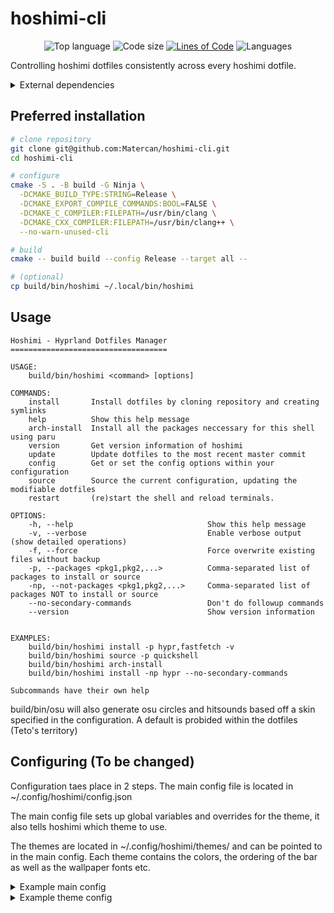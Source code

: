 # hoshimi-cli

<div align=center>

![Top language](https://img.shields.io/github/languages/top/Matercan/hoshimi-cli?style=for-the-badge&labelColor=101418&color=9ccbfb)
![Code size](https://img.shields.io/github/languages/code-size/Matercan/hoshimi-cli?style=for-the-badge&labelColor=101418&color=b9c8da)
[![Lines of Code](https://tokei.rs/b1/github/Matercan/hoshimi-cli?style=for-the-badge&labelColor=101418&color=b9c8da)](https://github.com/Matercan/hoshimi-cli)
![Languages](https://img.shields.io/github/languages/count/Matercan/hoshimi-cli?style=for-the-badge&labelColor=101418&color=b9c8da)

</div>

Controlling hoshimi dotfiles consistently across every hoshimi dotfile.

<details><summary id="dependencies">External dependencies</summary>

-   [`clang` ](https://github.com/llvm/llvm-project) - Compiling the code
-   [`ninja`](https://github.com/ninja-build/ninja) - Dispatching the compiler
-   [`cmake` ](https://cmake.org/download/) - Telling ninja how to dispatch the compiler
-   [`cJSON`](https://github.com/DaveGamble/cJSON) - JSON parsing for reading your configuration
-   [`boost`](https://github.com/boostorg/boost) - Fast C++ libs for menial tasks

</details>

## Preferred installation

```sh
# clone repository
git clone git@github.com:Matercan/hoshimi-cli.git
cd hoshimi-cli

# configure
cmake -S . -B build -G Ninja \
  -DCMAKE_BUILD_TYPE:STRING=Release \
  -DCMAKE_EXPORT_COMPILE_COMMANDS:BOOL=FALSE \
  -DCMAKE_C_COMPILER:FILEPATH=/usr/bin/clang \
  -DCMAKE_CXX_COMPILER:FILEPATH=/usr/bin/clang++ \
  --no-warn-unused-cli

# build
cmake -- build build --config Release --target all --

# (optional)
cp build/bin/hoshimi ~/.local/bin/hoshimi

```

## Usage
```
Hoshimi - Hyprland Dotfiles Manager
===================================

USAGE:
    build/bin/hoshimi <command> [options]

COMMANDS:
    install       Install dotfiles by cloning repository and creating symlinks
    help          Show this help message
    arch-install  Install all the packages neccessary for this shell using paru
    version       Get version information of hoshimi
    update        Update dotfiles to the most recent master commit
    config        Get or set the config options within your configuration
    source        Source the current configuration, updating the modifiable dotfiles 
    restart       (re)start the shell and reload terminals. 

OPTIONS:
    -h, --help                              Show this help message
    -v, --verbose                           Enable verbose output (show detailed operations)
    -f, --force                             Force overwrite existing files without backup
    -p, --packages <pkg1,pkg2,...>          Comma-separated list of packages to install or source
    -np, --not-packages <pkg1,pkg2,...>     Comma-separated list of packages NOT to install or source
    --no-secondary-commands                 Don't do followup commands
    --version                               Show version information


EXAMPLES:
    build/bin/hoshimi install -p hypr,fastfetch -v
    build/bin/hoshimi source -p quickshell
    build/bin/hoshimi arch-install
    build/bin/hoshimi install -np hypr --no-secondary-commands

Subcommands have their own help
```

build/bin/osu will also generate osu circles and hitsounds based off a skin specified in the configuration. A default is probided within the dotfiles (Teto's territory)

## Configuring (To be changed)

Configuration taes place in 2 steps. The main config file is located in ~/.config/hoshimi/config.json

The main config file sets up global variables and overrides for the theme, it also tells hoshimi which theme to use.

The themes are located in ~/.config/hoshimi/themes/ and can be pointed to in the main config. Each theme contains the colors, the ordering of the bar as well as the wallpaper fonts etc.

<details><summary>Example main config</summary>

```json
{
  "$schema": "https://raw.githubusercontent.com/Matercan/hoshimi-cli/refs/heads/main/schema/json_schema.json",
  "globals": {
    "iconDirectory": "/usr/share/icons/candy-icons/",
    "wallpaperDirectory": "/home/matercan/Pictures/wallpapers"
  },
  "config": "catppuccin/latte"
}
```

</details>

<details><summary>Example theme config</summary>

```json
{
  "$schema": "https://raw.githubusercontent.com/Matercan/hoshimi-cli/refs/heads/main/schema/theme_schema.json",
  "wallpaper": "akiyama-mizuki.jpg",
  "bar": {
    "globals": {
      "visible": true,
      "position": "left"
    },
    "WorkspaceWidget": {
      "position": 1,
      "visible": true,
      "location": "center"
    },
    "WindowTitle": {
      "position": 0,
      "visible": false,
      "location": "center"
    },
    "Cava": {
      "position": 2,
      "visible": true,
      "location": "bottom"
    },
    "Taskbar": {
      "position": 0,
      "location": "center",
      "visible": false
    },
    "Widgets": {
      "positon": 5,
      "location": "center",
      "visible": true,
      "ClockWidget": {
        "visible": true,
        "location": "center"
      },
      "BatteryWidget": {
        "visible": true,
        "location": "top"
      },
      "VolumeWidget": {
        "visible": true,
        "location": "bottom"
      }
    },
    "TrayWidget": {
      "position": 4,
      "visible": true,
      "location": "bottom"
    },
    "DevButtons": {
      "position": 6,
      "visible": true,
      "location": "bottom"
    }
  },
  "colors": {
    "backgroundColor": "#eff1f5",
    "foregroundColor": "#4c4f69",
    "paletteColor1": "#5c5f77",
    "paletteColor2": "#d20f39",
    "paletteColor3": "#40a02b",
    "paletteColor4": "#df8e1d",
    "paletteColor5": "#1e66f5",
    "paletteColor6": "#ea76cb",
    "paletteColor7": "#179299",
    "paletteColor8": "#acb0be",
    "paletteColor9": "#6c6f85",
    "paletteColor10": "#d20f39",
    "paletteColor11": "40a02b",
    "paletteColor12": "#1e66f5",
    "paletteColor13": "#1e66f5",
    "paletteColor14": "#ea76cb",
    "paletteColor15": "#179299",
    "paletteColor16": "#bcc0cc"
  }
}
```

</details>


